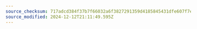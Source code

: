 ```yaml
---
source_checksum: 717adcd384f37b7f66032a6f3827291359d4185845431dfe607f7e5ca01bca01
source_modified: 2024-12-12T21:11:49.595Z
---
```


